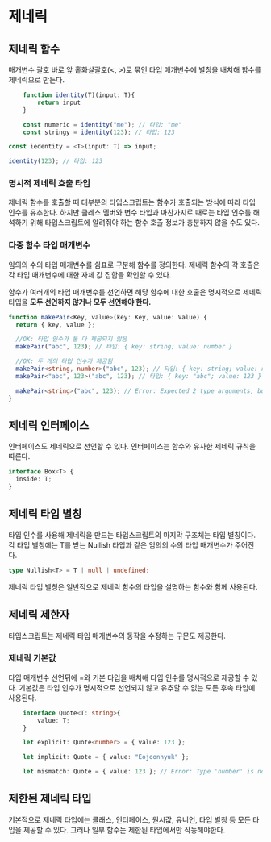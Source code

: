 # 제네릭

## 제네릭 함수

매개변수 괄호 바로 앞 홑화살괄호(<, >)로 묶인 타입 매개변수에 별칭을 배치해 함수를 제네릭으로 만든다.

```typescript
    function identity(T)(input: T){
        return input
    }

    const numeric = identity("me"); // 타입: "me"
    const stringy = identity(123); // 타입: 123
```

```typescript
const iedentity = <T>(input: T) => input;

identity(123); // 타입: 123
```

### 명시적 제네릭 호출 타입

제네릭 함수를 호출할 때 대부분의 타입스크립트는 함수가 호출되는 방식에 따라 타입 인수를 유추한다.
하지만 클레스 멤버와 변수 타입과 마찬가지로 때로는 타입 인수를 해석하기 위해 타입스크립트에 알려줘야 하는 함수 호출 정보가 충분하지 않을 수도 있다.

### 다중 함수 타입 매개변수

임의의 수의 타입 매개변수를 쉼표로 구분해 함수를 정의한다. 제네릭 함수의 각 호출은 각 타입 매개변수에 대한 자체 값 집합을 확인할 수 있다.

함수가 여러개의 타입 매개변수를 선언하면 해당 함수에 대한 호출은 명시적으로 제네릭 타입을 **모두 선언하지 않거나 모두 선언해야 한다.**

```typescript
function makePair<Key, value>(key: Key, value: Value) {
  return { key, value };

  //OK: 타입 인수가 둘 다 제공되지 않음
  makePair("abc", 123); // 타입: { key: string; value: number }

  //OK: 두 개의 타입 인수가 제공됨
  makePair<string, number>("abc", 123); // 타입: { key: string; value: number }
  makePair<"abc", 123>("abc", 123); // 타입: { key: "abc"; value: 123 }

  makePair<string>("abc", 123); // Error: Expected 2 type arguments, but got 1.
}
```

## 제네릭 인터페이스

인터페이스도 제네릭으로 선언할 수 있다. 인터페이스는 함수와 유사한 제네릭 규칙을 따른다.

```typescript
interface Box<T> {
  inside: T;
}
```

## 제네릭 타입 별칭

타입 인수를 사용해 제네릭을 만드는 타입스크립트의 마지막 구조체는 타입 별칭이다. 각 타입 별칭에는 T를 받는 Nullish 타입과 같은 임의의 수의 타입 매개변수가 주어진다.

```typescript
type Nullish<T> = T | null | undefined;
```

제네릭 타입 별칭은 일반적으로 제네릭 함수의 타입을 설명하는 함수와 함께 사용된다.

## 제네릭 제한자

타입스크립트는 제네릭 타입 매개변수의 동작을 수정하는 구문도 제공한다.

### 제네릭 기본값

타입 매개변수 선언뒤에 =와 기본 타입을 배치해 타입 인수를 명시적으로 제공할 수 있다. 기본값은 타입 인수가 명시적으로 선언되지 않고 유추할 수 없는 모든 후속 타입에 사용된다.

```typescript
    interface Quote<T: string>{
        value: T;
    }

    let explicit: Quote<number> = { value: 123 };

    let implicit: Quote = { value: "Eojoonhyuk" };

    let mismatch: Quote = { value: 123 }; // Error: Type 'number' is not assignable to type 'string'
```

## 제한된 제네릭 타입

기본적으로 제네릭 타입에는 클래스, 인터페이스, 원시값, 유니언, 타입 별칭 등 모든 타입을 제공할 수 있다. 그러나 일부 함수는 제한된 타입에서만 작동해야한다.
